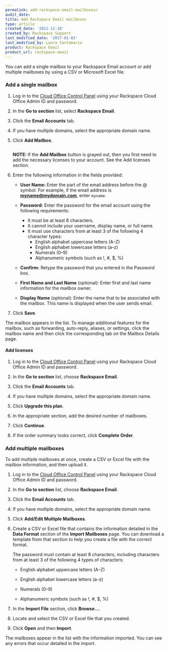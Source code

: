 ```yaml
---
permalink: add-rackspace-email-mailboxes/
audit_date:
title: Add Rackspace Email mailboxes
type: article
created_date: '2011-12-18'
created_by: Rackspace Support
last_modified_date: '2017-01-03'
last_modified_by: Laura Santamaria
product: Rackspace Email
product_url: rackspace-email
---
```


You can add a single mailbox to your Rackspace Email account or add multiple mailboxes by using a CSV or Microsoft Excel file.

### Add a single mailbox

1.	Log in to the [Cloud Office Control Panel](https://cp.rackspace.com/Login.aspx?ReturnUrl=%2f "Cloud Office Control Panel") using your Rackspace Cloud Office Admin ID and password.

2.	In the **Go to section** list, select **Rackspace Email**.

3.	Click the **Email Accounts** tab.

4.	If you have multiple domains, select the appropriate domain name.

5.	Click **Add Mailbox**.

    <img alt="" src="{% asset_path rackspace-email/add-rackspace-email-mailboxes/(E%26A)AddingAMailbox.png %}" />

    **NOTE:** If the **Add Mailbox** button is grayed out, then you first need to add the necessary licenses to your account. See the Add licenses section.

6.	Enter the following information in the fields provided:

	 * **User Name:** Enter the part of the email address before the @ symbol. For example, if the email address is **myname@mydomain.com**, enter `myname`.

	 * **Password:** Enter the password for the email account using the following requirements:

	   - It must be at least 8 characters.
	   - It cannot include your username, display name, or full name.
	   - It must use characters from at least 3 of the following 4 character types:
	     - English alphabet uppercase letters (A&ndash;Z)
	     - English alphabet lowercase letters (a&ndash;z)
	     - Numerals (0&ndash;9)
	     - Alphanumeric symbols (such as !, #, $, %)

	 * **Confirm:** Retype the password that you entered in the Password box.

	 * **First Name and Last Name** (optional): Enter first and last name information for the mailbox owner.

	 * **Display Name** (optional): Enter the name that to be associated with the mailbox. This name is displayed when the user sends email.

7.	Click **Save**.

The mailbox appears in the list. To manage additional features for the mailbox, such as forwarding, auto-reply, aliases, or settings, click the mailbox name and then click the corresponding tab on the Mailbox Details page.

#### Add licenses

1.	Log in to the [Cloud Office Control Panel](https://cp.rackspace.com/Login.aspx?ReturnUrl=%2f "Cloud Office Control Panel") using your Rackspace Cloud Office Admin ID and password.

2.	In the **Go to section** list, choose **Rackspace Email**.

3.	Click the **Email Accounts** tab.

4.	If you have multiple domains, select the appropriate domain name.

5.	Click **Upgrade this plan**.

6.	In the appropriate section, add the desired number of mailboxes.

7.	Click **Continue**.

8.	If the order summary looks correct, click **Complete Order**.

### Add multiple mailboxes

To add multiple mailboxes at once, create a CSV or Excel file with the mailbox information, and then upload it.

1.	Log in to the [Cloud Office Control Panel](https://cp.rackspace.com/Login.aspx?ReturnUrl=%2f "Cloud Office Control Panel") using your Rackspace Cloud Office Admin ID and password.

2.	In the **Go to section** list, choose **Rackspace Email**.

3.	Click the **Email Accounts** tab.

4.	If you have multiple domains, select the appropriate domain name.

5.	Click **Add/Edit Multiple Mailboxes**.

6.	Create a CSV or Excel file that contains the information detailed in the **Data Format** section of the **Import Mailboxes** page. You can download a template from that section to help you create a file with the correct format.

	The password must contain at least 8 characters, including characters from at least 3 of the following 4 types of characters:

	- English alphabet uppercase letters (A&ndash;Z)

	- English alphabet lowercase letters (a&ndash;z)

	- Numerals (0&ndash;9)

	- Alphanumeric symbols (such as !, #, $, %)

7.	In the **Import File** section, click **Browse...**.

8.	Locate and select the CSV or Excel file that you created.

9.	Click **Open** and then **Import**.

The mailboxes appear in the list with the information imported. You can see any errors that occur detailed in the import.
